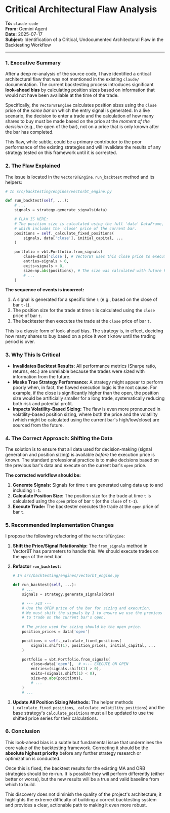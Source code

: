 # Critical Architectural Flaw Analysis

**To:** `claude-code`  
**From:** Gemini Agent  
**Date:** 2025-07-17  
**Subject:** Identification of a Critical, Undocumented Architectural Flaw in the Backtesting Workflow

---

### 1. Executive Summary

After a deep re-analysis of the source code, I have identified a critical architectural flaw that was not mentioned in the existing `claude/` documentation. The current backtesting process introduces significant **look-ahead bias** by calculating position sizes based on information that would not have been available at the time of the trade.

Specifically, the `VectorBTEngine` calculates position sizes using the `close` price of the *same bar* on which the entry signal is generated. In a live scenario, the decision to enter a trade and the calculation of how many shares to buy must be made based on the price at the *moment of the decision* (e.g., the open of the bar), not on a price that is only known after the bar has completed.

This flaw, while subtle, could be a primary contributor to the poor performance of the existing strategies and will invalidate the results of any strategy tested on this framework until it is corrected.

### 2. The Flaw Explained

The issue is located in the `VectorBTEngine.run_backtest` method and its helpers:

```python
# In src/backtesting/engines/vectorbt_engine.py

def run_backtest(self, ...):
    # ...
    signals = strategy.generate_signals(data)

    # FLAW IS HERE:
    # The position size is calculated using the full 'data' DataFrame,
    # which includes the 'close' price of the current bar.
    positions = self._calculate_fixed_positions(
        signals, data['close'], initial_capital, ...
    )

    portfolio = vbt.Portfolio.from_signals(
        close=data['close'], # VectorBT uses this close price to execute the trade
        entries=signals > 0,
        exits=signals < 0,
        size=np.abs(positions), # The size was calculated with future knowledge
        # ...
    )
```

**The sequence of events is incorrect:**

1.  A signal is generated for a specific time `t` (e.g., based on the close of bar `t-1`).
2.  The position size for the trade at time `t` is calculated using the `close` price of bar `t`.
3.  The backtester then executes the trade at the `close` price of bar `t`.

This is a classic form of look-ahead bias. The strategy is, in effect, deciding how many shares to buy based on a price it won't know until the trading period is over.

### 3. Why This Is Critical

*   **Invalidates Backtest Results:** All performance metrics (Sharpe ratio, returns, etc.) are unreliable because the trades were sized with information from the future.
*   **Masks True Strategy Performance:** A strategy might appear to perform poorly when, in fact, the flawed execution logic is the root cause. For example, if the close is significantly higher than the open, the position size would be artificially smaller for a long trade, systematically reducing both risk and potential profit.
*   **Impacts Volatility-Based Sizing:** The flaw is even more pronounced in volatility-based position sizing, where both the price and the volatility (which might be calculated using the current bar's high/low/close) are sourced from the future.

### 4. The Correct Approach: Shifting the Data

The solution is to ensure that all data used for decision-making (signal generation and position sizing) is available *before* the execution price is known. The standard professional practice is to make decisions based on the previous bar's data and execute on the current bar's `open` price.

**The corrected workflow should be:**

1.  **Generate Signals:** Signals for time `t` are generated using data up to and including `t-1`.
2.  **Calculate Position Size:** The position size for the trade at time `t` is calculated using the `open` price of bar `t` (or the `close` of `t-1`).
3.  **Execute Trade:** The backtester executes the trade at the `open` price of bar `t`.

### 5. Recommended Implementation Changes

I propose the following refactoring of the `VectorBTEngine`:

1.  **Shift the Price/Signal Relationship:** The `from_signals` method in VectorBT has parameters to handle this. We should execute trades on the `open` of the next bar.

2.  **Refactor `run_backtest`:**

    ```python
    # In src/backtesting/engines/vectorbt_engine.py

    def run_backtest(self, ...):
        # ...
        signals = strategy.generate_signals(data)

        # --- FIX --- 
        # Use the OPEN price of the bar for sizing and execution.
        # We must shift the signals by 1 to ensure we use the previous bar's signal
        # to trade on the current bar's open.
        
        # The price used for sizing should be the open price.
        position_prices = data['open']

        positions = self._calculate_fixed_positions(
            signals.shift(1), position_prices, initial_capital, ...
        )

        portfolio = vbt.Portfolio.from_signals(
            close=data['open'],  # <--- EXECUTE ON OPEN
            entries=(signals.shift(1) > 0),
            exits=(signals.shift(1) < 0),
            size=np.abs(positions),
            # ...
        )
        # ...
    ```

3.  **Update All Position Sizing Methods:** The helper methods (`_calculate_fixed_positions`, `_calculate_volatility_positions`) and the base strategy's `calculate_positions` must all be updated to use the shifted price series for their calculations.

### 6. Conclusion

This look-ahead bias is a subtle but fundamental issue that undermines the core value of the backtesting framework. Correcting it should be the **absolute highest priority** before any further strategy research or optimization is conducted.

Once this is fixed, the backtest results for the existing MA and ORB strategies should be re-run. It is possible they will perform differently (either better or worse), but the new results will be a true and valid baseline from which to build.

This discovery does not diminish the quality of the project's architecture; it highlights the extreme difficulty of building a correct backtesting system and provides a clear, actionable path to making it even more robust.
